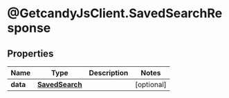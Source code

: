 # @GetcandyJsClient.SavedSearchResponse

## Properties

Name | Type | Description | Notes
------------ | ------------- | ------------- | -------------
**data** | [**SavedSearch**](SavedSearch.md) |  | [optional] 


